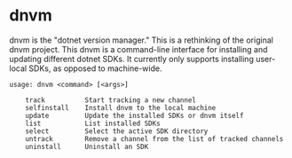# dnvm

dnvm is the "dotnet version manager." This is a rethinking of the original dnvm project. This dnvm is a command-line interface for installing and updating different dotnet SDKs. It currently only supports installing user-local SDKs, as opposed to machine-wide.

```
usage: dnvm <command> [<args>]

    track          Start tracking a new channel
    selfinstall    Install dnvm to the local machine
    update         Update the installed SDKs or dnvm itself
    list           List installed SDKs
    select         Select the active SDK directory
    untrack        Remove a channel from the list of tracked channels
    uninstall      Uninstall an SDK
```
